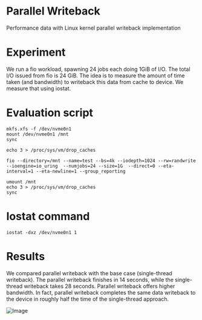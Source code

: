 # Parallel Writeback
Performance data with Linux kernel parallel writeback implementation

# Experiment
We run a fio workload, spawning 24 jobs each doing 1GiB of I/O. The total I/O issued from fio is 24 GiB.
The idea is to measure the amount of time taken (and bandwidth) to writeback this data from cache to device. We measure that using iostat.


# Evaluation script
```
mkfs.xfs -f /dev/nvme0n1
mount /dev/nvme0n1 /mnt
sync

echo 3 > /proc/sys/vm/drop_caches
 
fio --directory=/mnt --name=test --bs=4k --iodepth=1024 --rw=randwrite --ioengine=io_uring  --numjobs=24 --size=1G  --direct=0 --eta-interval=1 --eta-newline=1 --group_reporting

umount /mnt
echo 3 > /proc/sys/vm/drop_caches
sync
```

# Iostat command
```
iostat -dxz /dev/nvme0n1 1
```
# Results
We compared parallel writeback with the base case (single-thread writeback). The parallel writeback finishes in 14 seconds, while the single-thread writeback takes 28 seconds. Parallel writeback offers higher bandwidth. In fact, parallel writeback completes the same data writeback to the device in roughly half the time of the single-thread approach.

![Image](https://github.com/user-attachments/assets/86a3bcaf-30be-4295-bd2e-7eab4b95cf56)
